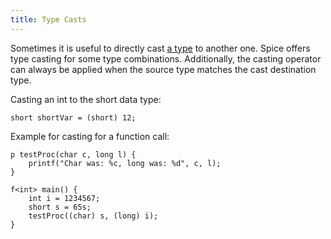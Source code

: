 ```yaml
---
title: Type Casts
---
```


Sometimes it is useful to directly cast [a type](../primitive-types) to another one. Spice offers type casting for some
type combinations. Additionally, the casting operator can always be applied when the source type matches the cast
destination type.

Casting an int to the short data type:
```spice
short shortVar = (short) 12;
```

Example for casting for a function call:
```spice
p testProc(char c, long l) {
    printf("Char was: %c, long was: %d", c, l);
}

f<int> main() {
    int i = 1234567;
    short s = 65s;
    testProc((char) s, (long) i);
}
```